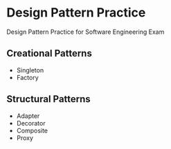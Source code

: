 # Design Pattern Practice

Design Pattern Practice for Software Engineering Exam

## Creational Patterns
- Singleton
- Factory

## Structural Patterns
- Adapter
- Decorator
- Composite
- Proxy